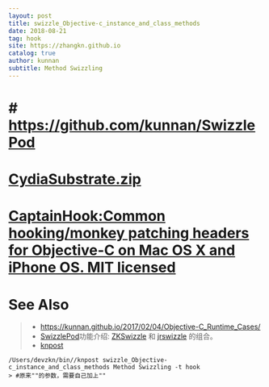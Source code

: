 ```yaml
---
layout: post
title: swizzle_Objective-c_instance_and_class_methods
date: 2018-08-21
tag: hook
site: https://zhangkn.github.io
catalog: true
author: kunnan
subtitle: Method Swizzling
---
```


# # https://github.com/kunnan/SwizzlePod

# [CydiaSubstrate.zip](https://github.com/AloneMonkey/MonkeyDevPod/blob/master/CydiaSubstrate/CydiaSubstrate.zip)

# [CaptainHook:Common hooking/monkey patching headers for Objective-C on Mac OS X and iPhone OS. MIT licensed](https://github.com/AloneMonkey/CaptainHook)



# See Also 

>*  https://kunnan.github.io/2017/02/04/Objective-C_Runtime_Cases/
>*  [SwizzlePod](https://github.com/AloneMonkey/SwizzlePod)功能介绍: [ZKSwizzle](https://github.com/alexzielenski/ZKSwizzle) 和 [jrswizzle](https://github.com/rentzsch/jrswizzle) 的组合。
>*  [knpost](https://github.com/zhangkn/KNBin/blob/master/knpost) 
>
```
/Users/devzkn/bin//knpost swizzle_Objective-c_instance_and_class_methods Method Swizzling -t hook
> #原来""的参数，需要自己加上""
```

